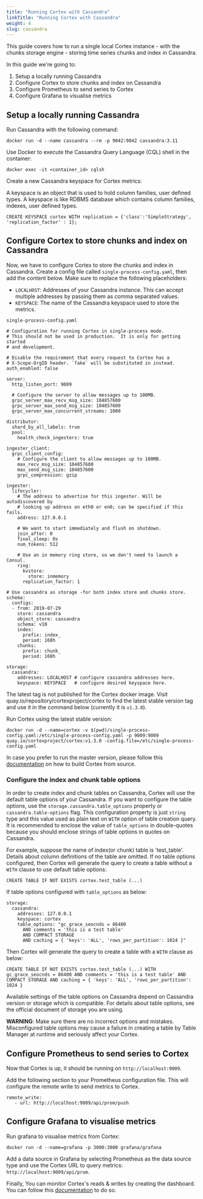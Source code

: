 ```yaml
---
title: "Running Cortex with Cassandra"
linkTitle: "Running Cortex with Cassandra"
weight: 4
slug: cassandra
---
```


This guide covers how to run a single local Cortex instance - with the chunks storage engine - storing time series chunks and index in Cassandra.

In this guide we're going to:

1. Setup a locally running Cassandra
2. Configure Cortex to store chunks and index on Cassandra
3. Configure Prometheus to send series to Cortex
4. Configure Grafana to visualise metrics

## Setup a locally running Cassandra

Run Cassandra with the following command:

```
docker run -d --name cassandra --rm -p 9042:9042 cassandra:3.11
```

Use Docker to execute the Cassandra Query Language (CQL) shell in the container:

```
docker exec -it <container_id> cqlsh
```

Create a new Cassandra keyspace for Cortex metrics:

A keyspace is an object that is used to hold column families, user defined types. A keyspace is like RDBMS database which contains column families, indexes, user defined types.

```
CREATE KEYSPACE cortex WITH replication = {'class':'SimpleStrategy', 'replication_factor' : 1};
```
## Configure Cortex to store chunks and index on Cassandra

Now, we have to configure Cortex to store the chunks and index in Cassandra. Create a config file called `single-process-config.yaml`, then add the content below. Make sure to replace the following placeholders:
- `LOCALHOST`: Addresses of your Cassandra instance. This can accept multiple addresses by passing them as comma separated values.
- `KEYSPACE`: The name of the Cassandra keyspace used to store the metrics.

`single-process-config.yaml`
```
# Configuration for running Cortex in single-process mode.
# This should not be used in production.  It is only for getting started
# and development.

# Disable the requirement that every request to Cortex has a
# X-Scope-OrgID header. `fake` will be substituted in instead.
auth_enabled: false

server:
  http_listen_port: 9009

  # Configure the server to allow messages up to 100MB.
  grpc_server_max_recv_msg_size: 104857600
  grpc_server_max_send_msg_size: 104857600
  grpc_server_max_concurrent_streams: 1000

distributor:
  shard_by_all_labels: true
  pool:
    health_check_ingesters: true

ingester_client:
  grpc_client_config:
    # Configure the client to allow messages up to 100MB.
    max_recv_msg_size: 104857600
    max_send_msg_size: 104857600
    grpc_compression: gzip

ingester:
  lifecycler:
    # The address to advertise for this ingester. Will be autodiscovered by
    # looking up address on eth0 or en0; can be specified if this fails.
    address: 127.0.0.1

    # We want to start immediately and flush on shutdown.
    join_after: 0
    final_sleep: 0s
    num_tokens: 512

    # Use an in memory ring store, so we don't need to launch a Consul.
    ring:
      kvstore:
        store: inmemory
      replication_factor: 1

# Use cassandra as storage -for both index store and chunks store.
schema:
  configs:
  - from: 2019-07-29
    store: cassandra
    object_store: cassandra
    schema: v10
    index:
      prefix: index_
      period: 168h
    chunks:
      prefix: chunk_
      period: 168h

storage:
  cassandra:
    addresses: LOCALHOST # configure cassandra addresses here.
    keyspace: KEYSPACE   # configure desired keyspace here.
```

The latest tag is not published for the Cortex docker image. Visit quay.io/repository/cortexproject/cortex
to find the latest stable version tag and use it in the command below (currently it is `v1.3.0`).

Run Cortex using the latest stable version:

```
docker run -d --name=cortex -v $(pwd)/single-process-config.yaml:/etc/single-process-config.yaml -p 9009:9009  quay.io/cortexproject/cortex:v1.3.0 -config.file=/etc/single-process-config.yaml
```
In case you prefer to run the master version, please follow this [documentation](../getting-started/getting-started-chunks.md) on how to build Cortex from source.

### Configure the index and chunk table options

In order to create index and chunk tables on Cassandra, Cortex will use the default table options of your Cassandra.
If you want to configure the table options, use the `storage.cassandra.table_options` property or `cassandra.table-options` flag.
This configuration property is just `string` type and this value used as plain text on `WITH` option of table creation query.
It is recommended to enclose the value of `table_options` in double-quotes because you should enclose strings of table options in quotes on Cassandra.

For example, suppose the name of index(or chunk) table is 'test_table'.
Details about column definitions of the table are omitted.
If no table options configured, then Cortex will generate the query to create a table without a `WITH` clause to use default table options:

```
CREATE TABLE IF NOT EXISTS cortex.test_table (...)
```

If table options configured with `table_options` as below:

```
storage:
  cassandra:
    addresses: 127.0.0.1
    keyspace: cortex
    table_options: "gc_grace_seocnds = 86400
      AND comments = 'this is a test table'
      AND COMPACT STORAGE
      AND caching = { 'keys': 'ALL', 'rows_per_partition': 1024 }"
```

Then Cortex will generate the query to create a table with a `WITH` clause as below:

```
CREATE TABLE IF NOT EXISTS cortex.test_table (...) WITH gc_grace_seocnds = 86400 AND comments = 'this is a test table' AND COMPACT STORAGE AND caching = { 'keys': 'ALL', 'rows_per_partition': 1024 }
```

Available settings of the table options on Cassandra depend on Cassandra version or storage which is compatible.
For details about table options, see the official document of storage you are using.

**WARNING**: Make sure there are no incorrect options and mistakes. Misconfigured table options may cause a failure in creating a table by Table Manager at runtime and seriously affect your Cortex.

## Configure Prometheus to send series to Cortex

Now that Cortex is up, it should be running on `http://localhost:9009`.

Add the following section to your Prometheus configuration file. This will configure the remote write to send metrics to Cortex.

```
remote_write:
   - url: http://localhost:9009/api/prom/push
```
## Configure Grafana to visualise metrics

Run grafana to visualise metrics from Cortex:

```
docker run -d --name=grafana -p 3000:3000 grafana/grafana
```

Add a data source in Grafana by selecting Prometheus as the data source type and use the Cortex URL to query metrics: `http://localhost:9009/api/prom`.

Finally, You can monitor Cortex's reads & writes by creating the dashboard. You can follow this [documentation](https://github.com/cortexproject/cortex/tree/master/production/dashboards) to do so.
